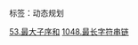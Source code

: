 标签：动态规划

[53.最大子序和](https://leetcode-cn.com/problems/maximum-subarray/)
[1048.最长字符串链](https://leetcode-cn.com/problems/longest-string-chain/)
